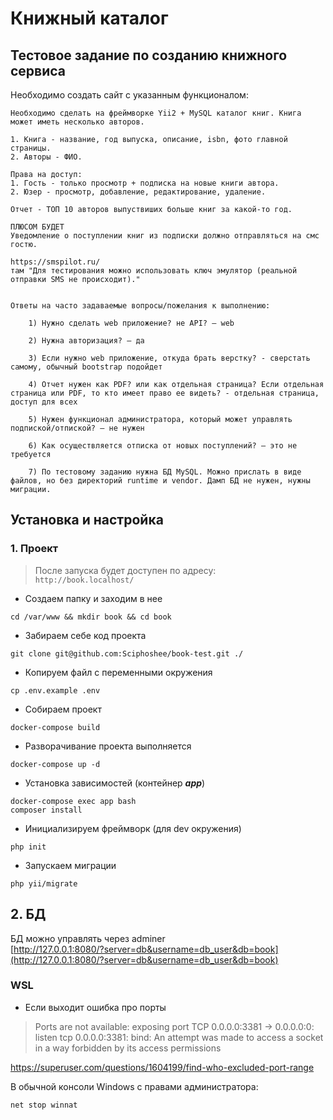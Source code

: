 # Книжный каталог

## Тестовое задание по созданию книжного сервиса

Необходимо создать сайт с указанным функционалом:

```
Необходимо сделать на фреймворке Yii2 + MySQL каталог книг. Книга может иметь несколько авторов.

1. Книга - название, год выпуска, описание, isbn, фото главной страницы.
2. Авторы - ФИО.

Права на доступ:
1. Гость - только просмотр + подписка на новые книги автора.
2. Юзер - просмотр, добавление, редактирование, удаление.

Отчет - ТОП 10 авторов выпуствиших больше книг за какой-то год.

ПЛЮСОМ БУДЕТ
Уведомление о поступлении книг из подписки должно отправляться на смс гостю.

https://smspilot.ru/
там "Для тестирования можно использовать ключ эмулятор (реальной отправки SMS не происходит)."


Ответы на часто задаваемые вопросы/пожелания к выполнению:

    1) Нужно сделать web приложение? не API? – web

    2) Нужна авторизация? – да

    3) Если нужно web приложение, откуда брать верстку? - сверстать самому, обычный bootstrap подойдет

    4) Отчет нужен как PDF? или как отдельная страница? Если отдельная страница или PDF, то кто имеет право ее видеть? - отдельная страница, доступ для всех

    5) Нужен функционал администратора, который может управлять подпиской/отпиской? – не нужен

    6) Как осуществляется отписка от новых поступлений? – это не требуется

    7) По тестовому заданию нужна БД MySQL. Можно прислать в виде файлов, но без директорий runtime и vendor. Дамп БД не нужен, нужны миграции.
```

## Установка и настройка

### 1. Проект

> После запуска будет доступен по адресу:\
> `http://book.localhost/`

* Создаем папку и заходим в нее

```
cd /var/www && mkdir book && cd book
```

* Забираем себе код проекта
```
git clone git@github.com:Sciphoshee/book-test.git ./
```

* Копируем файл с переменными окружения
```
cp .env.example .env
```

* Собираем проект
```
docker-compose build
```

* Разворачивание проекта выполняется
```
docker-compose up -d
```

* Установка зависимостей (контейнер ***app***)
```
docker-compose exec app bash
composer install
```

* Инициализируем фреймворк (для dev окружения)
```
php init
```

* Запускаем миграции
```
php yii/migrate
```

## 2. БД


БД можно управлять через adminer\
  [http://127.0.0.1:8080/?server=db&username=db_user&db=book](http://127.0.0.1:8080/?server=db&username=db_user&db=book)



### WSL

* Если выходит ошибка про порты

> Ports are not available: exposing port TCP 0.0.0.0:3381 -> 0.0.0.0:0: listen tcp 0.0.0.0:3381: bind: An attempt was made to access a socket in a way forbidden by its access permissions

https://superuser.com/questions/1604199/find-who-excluded-port-range

В обычной консоли Windows с правами администратора:

```bash
net stop winnat
```
